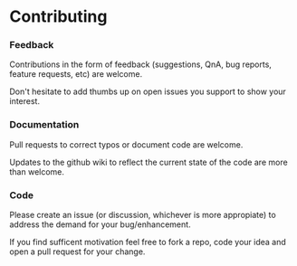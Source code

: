 # Contributing

### Feedback

Contributions in the form of feedback (suggestions, QnA, bug reports, feature requests, etc) are welcome. 

Don't hesitate to add thumbs up on open issues you support to show your interest.

### Documentation

Pull requests to correct typos or document code are welcome.

Updates to the github wiki to reflect the current state of the code are more than welcome.

### Code

Please create an issue (or discussion, whichever is more appropiate) to address the demand for your bug/enhancement.

If you find sufficent motivation feel free to fork a repo, code your idea and open a pull request for your change.
